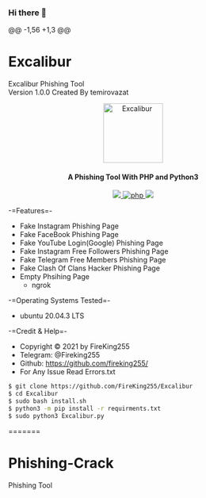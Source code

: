 ### Hi there 👋
@@ -1,56 +1,3 @@
# Excalibur
Excalibur Phishing Tool <br>
Version 1.0.0 Created By temirovazat

<div align="center">
<a href="https://github.com/FireKing255/Excalibur"><img width="120" height="120" src="https://www.pngkey.com/png/full/799-7992912_true-excalibur-minecraft-excalibur-sword-texture.png" alt="Excalibur"></a>
</div>

<h4 align="center">A Phishing Tool With PHP and Python3</h4>

<p align="center">
  <a href="http://python.org">
    <img src="https://img.shields.io/badge/python-v3-yellow">
  </a>

  <a href="https://php.net">
    <img src="https://img.shields.io/badge/php-7.4.3-purple"
         alt="php">
  </a>

  <a href="https://www.microsoft.com/de-de/">
    <img src="https://img.shields.io/badge/platform-Linux-red">
  </a>
</p>


-=Features=-
- Fake Instagram Phishing Page
- Fake FaceBook Phishing Page
- Fake YouTube Login(Google) Phishing Page
- Fake Instagram Free Followers Phishing Page
- Fake Telegram Free Members Phishing Page
- Fake Clash Of Clans Hacker Phishing Page
- Empty Phsihing Page
  - ngrok

-=Operating Systems Tested=-
- ubuntu 20.04.3 LTS

-=Credit & Help=-
- Copyright © 2021 by FireKing255
- Telegram: @Fireking255
- Github: https://github.com/fireking255/
- For Any Issue Read Errors.txt

```bash
$ git clone https://github.com/FireKing255/Excalibur
$ cd Excalibur
$ sudo bash install.sh
$ python3 -m pip install -r requirments.txt
$ sudo python3 Excalibur.py
```
=======
# Phishing-Crack

Phishing Tool <br>
<!--
**kiri3914/kiri3914** is a ✨ _special_ ✨ repository because its `README.md` (this file) appears on your GitHub profile.

Here are some ideas to get you started:

- 🔭 I’m currently working on ...
- 🌱 I’m currently learning ...
- 👯 I’m looking to collaborate on ...
- 🤔 I’m looking for help with ...
- 💬 Ask me about ...
- 📫 How to reach me: ...
- 😄 Pronouns: ...
- ⚡ Fun fact: ...
-->
